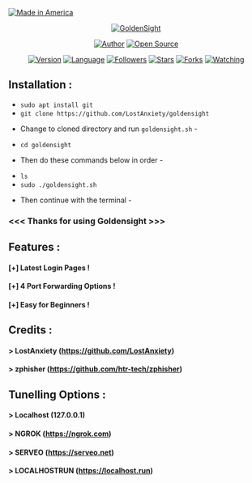 <p align="left">
<a href="#"><img title="Made in America" src="https://img.shields.io/badge/MADE%20IN-AMERICA-green?colorA=%23ff0000&colorB=%23017e40&style=for-the-badge"></a>
</p>
<p align="center">
<a href="#"><img title="GoldenSight" src="https://lh3.googleusercontent.com/aC2Bv_ao00Uhdygt9Sn5SU9A8c1RNjeCY00xAvt0jxutUfmrO1JBEmMHyb2IzCwzk7QjMA=s170"></a>
</p>
<p align="center">
<a href="https://github.com/htr-tech"><img title="Author" src="https://img.shields.io/badge/Author-htr--tech-red.svg?style=for-the-badge&logo=github"></a>
<a href="#"><img title="Open Source" src="https://img.shields.io/badge/Open%20Source-%E2%9D%A4-green?style=for-the-badge"></a>
</p>
<p align="center">
<a href="#"><img title="Version" src="https://img.shields.io/badge/Version-2.0-green.svg?style=flat-square"></a>
<a href="#"><img title="Language" src="https://badges.frapsoft.com/bash/v1/bash.png?v=103"></a>
<a href="https://github.com/htr-tech/followers"><img title="Followers" src="https://img.shields.io/github/followers/htr-tech?color=blue&style=flat-square"></a>
<a href="https://github.com/htr-tech/zphisher/stargazers/"><img title="Stars" src="https://img.shields.io/github/stars/htr-tech/zphisher?color=red&style=flat-square"></a>
<a href="https://github.com/htr-tech/zphisher/network/members"><img title="Forks" src="https://img.shields.io/github/forks/htr-tech/zphisher?color=red&style=flat-square"></a>
<a href="https://github.com/htr-tech/zphisher/watchers"><img title="Watching" src="https://img.shields.io/github/watchers/htr-tech/zphisher?label=Watchers&color=blue&style=flat-square"></a>
</p>

## Installation :

* `sudo apt install git`
* `git clone https://github.com/LostAnxiety/goldensight`

- Change to cloned directory and run `goldensight.sh` -

* `cd goldensight`

- Then do these commands below in order -

* `ls`
* `sudo ./goldensight.sh`

- Then continue with the terminal -

### <<< Thanks for using Goldensight >>>
## Features :
#### [+] Latest Login Pages !
#### [+] 4 Port Forwarding Options !
#### [+] Easy for Beginners !
## Credits :
#### > LostAnxiety (https://github.com/LostAnxiety)
#### > zphisher (https://github.com/htr-tech/zphisher)
## Tunelling Options :
#### > Localhost (127.0.0.1)
#### > NGROK (https://ngrok.com)
#### > SERVEO (https://serveo.net)
#### > LOCALHOSTRUN (https://localhost.run)
